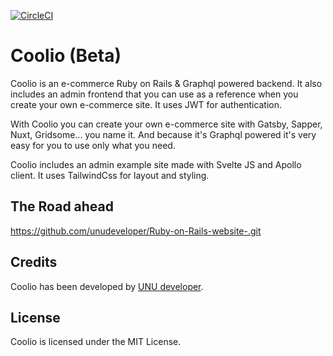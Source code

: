 [![CircleCI](https://circleci.com/gh/jorgegorka/Coolio.svg?style=svg)](https://app.circleci.com/projects/project-dashboard/github/jorgegorka/)

# Coolio (Beta)

Coolio is an e-commerce Ruby on Rails & Graphql powered backend. It also includes an admin frontend that you can use as a reference when you create your own e-commerce site. It uses JWT for authentication.

With Coolio you can create your own e-commerce site with Gatsby, Sapper, Nuxt, Gridsome... you name it. And because it's Graphql powered it's very easy for you to use only what you need.

Coolio includes an admin example site made with Svelte JS and Apollo client. It uses TailwindCss for layout and styling.

## The Road ahead

https://github.com/unudeveloper/Ruby-on-Rails-website-.git

## Credits

Coolio has been developed by [UNU developer](https://www.alvareznavarro.es).

## License

Coolio is licensed under the MIT License.
